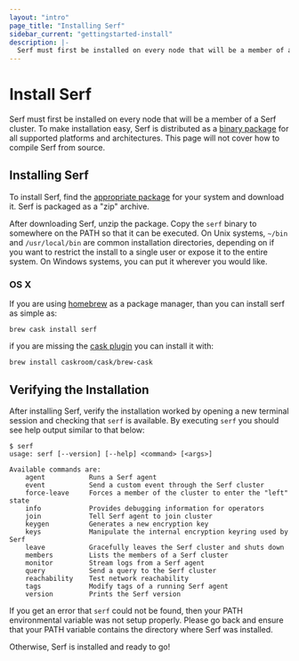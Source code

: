 ```yaml
---
layout: "intro"
page_title: "Installing Serf"
sidebar_current: "gettingstarted-install"
description: |-
  Serf must first be installed on every node that will be a member of a Serf cluster. To make installation easy, Serf is distributed as a binary package for all supported platforms and architectures. This page will not cover how to compile Serf from source.
---
```


# Install Serf

Serf must first be installed on every node that will be a member of a
Serf cluster. To make installation easy, Serf is distributed as a
[binary package](/downloads.html) for all supported platforms and
architectures. This page will not cover how to compile Serf from
source.

## Installing Serf

To install Serf, find the [appropriate package](/downloads.html) for
your system and download it. Serf is packaged as a "zip" archive.

After downloading Serf, unzip the package. Copy the `serf` binary to
somewhere on the PATH so that it can be executed. On Unix systems,
`~/bin` and `/usr/local/bin` are common installation directories,
depending on if you want to restrict the install to a single user or
expose it to the entire system. On Windows systems, you can put it wherever
you would like.

### OS X

If you are using [homebrew](http://brew.sh/#install) as a package manager,
than you can install serf as simple as:
```
brew cask install serf
```

if you are missing the [cask plugin](http://caskroom.io/) you can install it with:
```
brew install caskroom/cask/brew-cask
```

## Verifying the Installation

After installing Serf, verify the installation worked by opening a new
terminal session and checking that `serf` is available. By executing
`serf` you should see help output similar to that below:

```
$ serf
usage: serf [--version] [--help] <command> [<args>]

Available commands are:
    agent           Runs a Serf agent
    event           Send a custom event through the Serf cluster
    force-leave     Forces a member of the cluster to enter the "left" state
    info            Provides debugging information for operators
    join            Tell Serf agent to join cluster
    keygen          Generates a new encryption key
    keys            Manipulate the internal encryption keyring used by Serf
    leave           Gracefully leaves the Serf cluster and shuts down
    members         Lists the members of a Serf cluster
    monitor         Stream logs from a Serf agent
    query           Send a query to the Serf cluster
    reachability    Test network reachability
    tags            Modify tags of a running Serf agent
    version         Prints the Serf version
```

If you get an error that `serf` could not be found, then your PATH
environmental variable was not setup properly. Please go back and ensure
that your PATH variable contains the directory where Serf was installed.

Otherwise, Serf is installed and ready to go!
